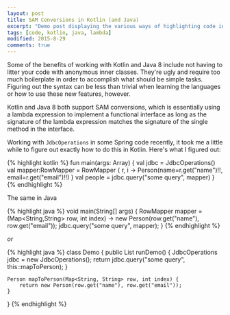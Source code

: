```yaml
---
layout: post
title: SAM Conversions in Kotlin (and Java)
excerpt: "Demo post displaying the various ways of highlighting code in Markdown."
tags: [code, kotlin, java, lambda]
modified: 2015-8-29
comments: true
---
```


Some of the benefits of working with Kotlin and Java 8 include not having to litter your code with anonymous inner classes. They're ugly and require too much boilerplate in order to accomplish what should be simple tasks. Figuring out the syntax can be less than trivial when learning the languages or how to use these new features, however.

Kotlin and Java 8 both support SAM conversions, which is essentially using a lambda expression to implement a functional interface as long as the signature of the lambda expression matches the signature of the single method in the interface.

Working with `JdbcOperations` in some Spring code recently, it took me a little while to figure out exactly how to do this in Kotlin. Here's what I figured out:

{% highlight kotlin %}
fun main(args: Array<String>) {
	val jdbc = JdbcOperations()
	val mapper:RowMapper<Person> = RowMapper { r, i -> Person(name=r.get("name")!!, email=r.get("email")!!) }
	val people = jdbc.query("some query", mapper)
}
{% endhighlight %}

The same in Java

{% highlight java %}
void main(String[] args) {
	RowMapper<Person> mapper = (Map<String,String> row, int index) ->
		new Person(row.get("name"), row.get("email"));
	jdbc.query("some query", mapper);
}
{% endhighlight %}

*or*

{% highlight java %}
class Demo {
	public List<Person> runDemo() {
		JdbcOperations jdbc = new JdbcOperations();
		return jdbc.query("some query", this::mapToPerson);
	}

	Person mapToPerson(Map<String, String> row, int index) {
		return new Person(row.get("name"), row.get("email"));
	}
}
{% endhighlight %}
